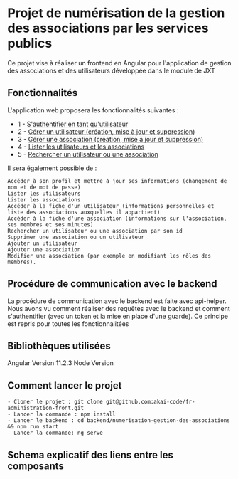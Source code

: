 # Projet de numérisation de la gestion des associations par les services publics

Ce projet vise à réaliser un frontend en Angular pour l'application de gestion des associations et des utilisateurs développée dans le module de JXT

## Fonctionnalités

L'application web proposera les fonctionnalités suivantes :
- 1 - [S'authentifier en tant qu'utilisateur](doc/autentification.md)
- 2 - [Gérer un utilisateur (création, mise à jour et suppression)](doc/manageUser.md)
- 3 - [Gérer une association (création, mise à jour et suppression)](doc/manageAssociation.md)
- 4 - [Lister les utilisateurs et les associations](doc/listUsersAndAssociations.md)
- 5 - [Rechercher un utilisateur ou une association](doc/searchUserOrAssociation.md)

Il sera également possible de :

    Accéder à son profil et mettre à jour ses informations (changement de nom et de mot de passe)
    Lister les utilisateurs
    Lister les associations
    Accéder à la fiche d'un utilisateur (informations personnelles et liste des associations auxquelles il appartient)
    Accéder à la fiche d'une association (informations sur l'association, ses membres et ses minutes)
    Rechercher un utilisateur ou une association par son id
    Supprimer une association ou un utilisateur
    Ajouter un utilisateur
    Ajouter une association
    Modifier une association (par exemple en modifiant les rôles des membres).

## Procédure de communication avec le backend

La procédure de communication avec le backend est faite avec api-helper. Nous avons vu comment réaliser des requêtes avec le backend et comment s'authentifier (avec un token et la mise en place d'une guarde). Ce principe est repris pour toutes les fonctionnalitées

## Bibliothèques utilisées

Angular Version 11.2.3
Node Version 

## Comment lancer le projet
 
    - Cloner le projet : git clone git@github.com:akai-code/fr-administration-front.git
    - Lancer la commande : npm install 
    - Lancer le backend : cd backend/numerisation-gestion-des-associations && npm run start 
    - Lancer la commande: ng serve

## Schema explicatif des liens entre les composants

    